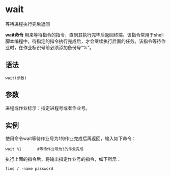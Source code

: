 # wait

等待进程执行完后返回


**wait命令** 用来等待指令的指令，直到其执行完毕后返回终端。该指令常用于shell脚本编程中，待指定的指令执行完成后，才会继续执行后面的任务。该指令等待作业时，在作业标识号前必须添加备份号"%"。

##  语法

```
wait(参数)
```

##  参数

进程或作业标示：指定进程号或者作业号。

##  实例

使用命令wait等待作业号为1的作业完成后再返回，输入如下命令：

```
wait %1       #等待作业号为3的作业完成 
```

执行上面的指令后，将输出指定作业号的指令，如下所示：

```
find / -name password
```


